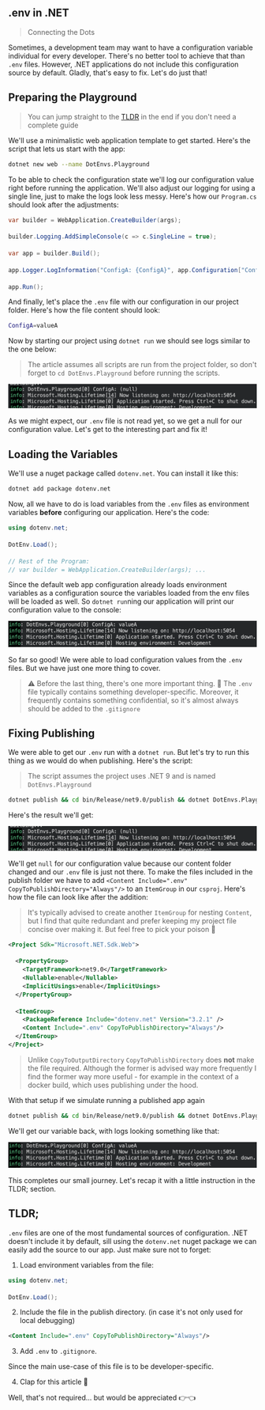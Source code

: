 ## .env in .NET

> Connecting the Dots

Sometimes, a development team may want to have a configuration variable individual for every developer. There's no better tool to achieve that than `.env` files. However, .NET applications do not include this configuration source by default. Gladly, that's easy to fix. Let's do just that!

## Preparing the Playground

> You can jump straight to the [TLDR](#tldr) in the end if you don't need a complete guide

We'll use a minimalistic web application template to get started. Here's the script that lets us start with the app:

```sh
dotnet new web --name DotEnvs.Playground
```

To be able to check the configuration state we'll log our configuration value right before running the application. We'll also adjust our logging for using a single line, just to make the logs look less messy. Here's how our `Program.cs` should look after the adjustments:

```csharp
var builder = WebApplication.CreateBuilder(args);

builder.Logging.AddSimpleConsole(c => c.SingleLine = true);

var app = builder.Build();

app.Logger.LogInformation("ConfigA: {ConfigA}", app.Configuration["ConfigA"]);

app.Run();
```

And finally, let's place the `.env` file with our configuration in our project folder. Here's how the file content should look:

```sh
ConfigA=valueA
```

Now by starting our project using `dotnet run` we should see logs similar to the one below:

> The article assumes all scripts are run from the project folder, so don't forget to `cd DotEnvs.Playground` before running the scripts.

![](initial-demo.png)

As we might expect, our `.env` file is not read yet, so we get a null for our configuration value. Let's get to the interesting part and fix it!

## Loading the Variables

We'll use a nuget package called `dotenv.net`. You can install it like this:

```sh
dotnet add package dotenv.net
```

Now, all we have to do is load variables from the `.env` files as environment variables **before** configuring our application. Here's the code:

```csharp
using dotenv.net;

DotEnv.Load();

// Rest of the Program: 
// var builder = WebApplication.CreateBuilder(args); ...
```

Since the default web app configuration already loads environment variables as a configuration source the variables loaded from the env files will be loaded as well. So `dotnet run`ning our application will print our configuration value to the console:

![](loaded-demo.png)

So far so good! We were able to load configuration values from the `.env` files. But we have just one more thing to cover.

> ⚠️ Before the last thing, there's one more important thing. 🙂 
> The `.env` file typically contains something developer-specific. Moreover, it frequently contains something confidential, so it's almost always should be added to the `.gitignore`

## Fixing Publishing

We were able to get our `.env` run with a `dotnet run`. But let's try to run this thing as we would do when publishing. Here's the script:

> The script assumes the project uses .NET 9 and is named `DotEnvs.Playground`

```sh
dotnet publish && cd bin/Release/net9.0/publish && dotnet DotEnvs.Playground.dll && cd ../../../..
```

Here's the result we'll get:

![](initial-demo.png)

We'll get `null` for our configuration value because our content folder changed and our `.env` file is just not there. To make the files included in the publish folder we have to add `<Content Include=".env" CopyToPublishDirectory="Always"/>` to an `ItemGroup` in our `csproj`. Here's how the file can look like after the addition:

> It's typically advised to create another `ItemGroup` for nesting `Content`, but I find that quite redundant and prefer keeping my project file concise over making it. But feel free to pick your poison 🙂

```xml
<Project Sdk="Microsoft.NET.Sdk.Web">

  <PropertyGroup>
    <TargetFramework>net9.0</TargetFramework>
    <Nullable>enable</Nullable>
    <ImplicitUsings>enable</ImplicitUsings>
  </PropertyGroup>

  <ItemGroup>
    <PackageReference Include="dotenv.net" Version="3.2.1" />    
    <Content Include=".env" CopyToPublishDirectory="Always"/>
  </ItemGroup>
</Project>
```

> Unlike `CopyToOutputDirectory` `CopyToPublishDirectory` does **not** make the file required. Although the former is advised way more frequently I find the former way more useful - for example in the context of a docker build, which uses publishing under the hood.

With that setup if we simulate running a published app again

```sh
dotnet publish && cd bin/Release/net9.0/publish && dotnet DotEnvs.Playground.dll && cd ../../../..
```

We'll get our variable back, with logs looking something like that:

![](loaded-demo.png)

This completes our small journey. Let's recap it with a little instruction in the TLDR; section.

## TLDR;

`.env` files are one of the most fundamental sources of configuration. .NET doesn't include it by default, sill using the `dotenv.net` nuget package we can easily add the source to our app. Just make sure not to forget:

1. Load environment variables from the file:

```csharp
using dotenv.net;

DotEnv.Load();
``` 

2. Include the file in the publish directory. (in case it's not only used for local debugging)

```xml
<Content Include=".env" CopyToPublishDirectory="Always"/>
```

3. Add `.env` to `.gitignore`.

Since the main use-case of this file is to be developer-specific.

4. Clap for this article 👏

Well, that's not required... but would be appreciated 👉👈
